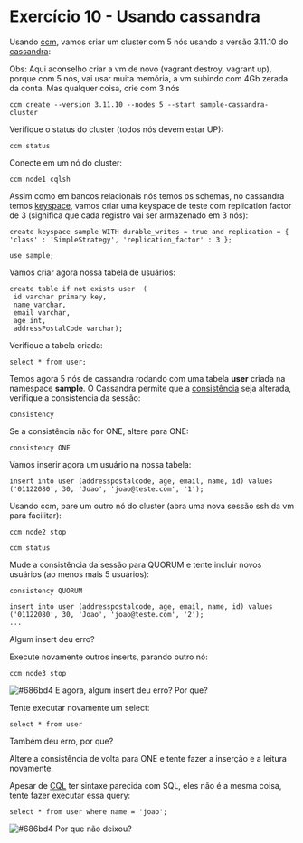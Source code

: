 # Exercício 10 - Usando cassandra

Usando [ccm](https://www.datastax.com/blog/ccm-development-tool-creating-local-cassandra-clusters), vamos criar um cluster com 5 nós usando a versão 3.11.10 do [cassandra](https://cassandra.apache.org/):

Obs: Aqui aconselho criar a vm de novo (vagrant destroy, vagrant up), porque com 5 nós, vai usar muita memória, a vm subindo com 4Gb zerada da conta. Mas qualquer coisa, crie com 3 nós

```console
ccm create --version 3.11.10 --nodes 5 --start sample-cassandra-cluster
```

Verifique o status do cluster (todos nós devem estar UP):

```console
ccm status
```

Conecte em um nó do cluster:

```console
ccm node1 cqlsh
```

Assim como em bancos relacionais nós temos os schemas, no cassandra temos [keyspace](https://docs.datastax.com/en/cql-oss/3.x/cql/cql_reference/cqlCreateKeyspace.html), vamos criar uma keyspace de teste com replication factor de 3 (significa que cada registro vai ser armazenado em 3 nós):

```cql
create keyspace sample WITH durable_writes = true and replication = { 'class' : 'SimpleStrategy', 'replication_factor' : 3 };

use sample;
```

Vamos criar agora nossa tabela de usuários:

```cql
create table if not exists user  (
 id varchar primary key,
 name varchar,
 email varchar,
 age int,
 addressPostalCode varchar);
```

Verifique a tabela criada:

```cql
select * from user;
```

Temos agora 5 nós de cassandra rodando com uma tabela **user** criada na namespace **sample**. O Cassandra permite que a [consistência](https://docs.datastax.com/en/cassandra-oss/3.0/cassandra/dml/dmlConfigConsistency.html) seja alterada, verifique a consistencia da sessão:

```cql
consistency
```

Se a consistência não for ONE, altere para ONE:

```cql
consistency ONE
```

Vamos inserir agora um usuário na nossa tabela:

```cql
insert into user (addresspostalcode, age, email, name, id) values ('01122080', 30, 'Joao', 'joao@teste.com', '1');
```

Usando ccm, pare um outro nó do cluster (abra uma nova sessão ssh da vm para facilitar):

```console
ccm node2 stop

ccm status
```

Mude a consistência da sessão para QUORUM e tente incluir novos usuários (ao menos mais 5 usuários):

```console
consistency QUORUM

insert into user (addresspostalcode, age, email, name, id) values ('01122080', 30, 'Joao', 'joao@teste.com', '2');
...
```

Algum insert deu erro? 

Execute novamente outros inserts, parando outro nó:

```console
ccm node3 stop
```

![#686bd4](https://via.placeholder.com/10/686bd4?text=+) E agora, algum insert deu erro? Por que?

Tente executar novamente um select: 

```cql
select * from user
```

Também deu erro, por que?

Altere a consistência de volta para ONE e tente fazer a inserção e a leitura novamente.

Apesar de [CQL](https://cassandra.apache.org/doc/latest/cql/) ter sintaxe parecida com SQL, eles não é a mesma coisa, tente fazer executar essa query:

```cql
select * from user where name = 'joao';
```

![#686bd4](https://via.placeholder.com/10/686bd4?text=+) Por que não deixou?
